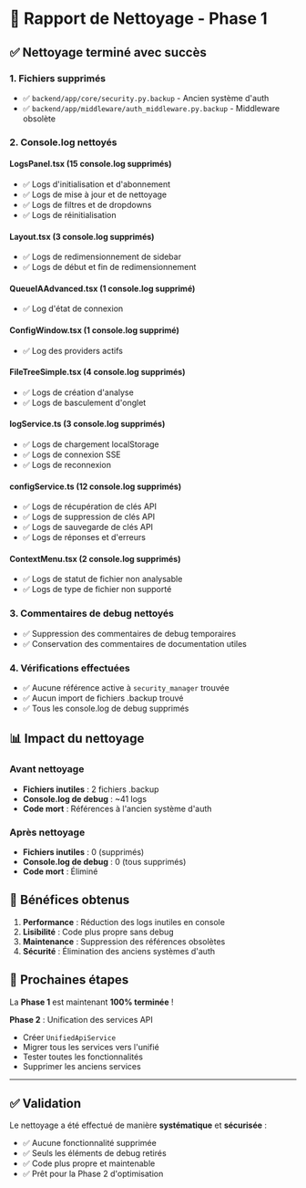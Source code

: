 # 🧹 Rapport de Nettoyage - Phase 1

## ✅ **Nettoyage terminé avec succès**

### **1. Fichiers supprimés**
- ✅ `backend/app/core/security.py.backup` - Ancien système d'auth
- ✅ `backend/app/middleware/auth_middleware.py.backup` - Middleware obsolète

### **2. Console.log nettoyés**

#### **LogsPanel.tsx** (15 console.log supprimés)
- ✅ Logs d'initialisation et d'abonnement
- ✅ Logs de mise à jour et de nettoyage
- ✅ Logs de filtres et de dropdowns
- ✅ Logs de réinitialisation

#### **Layout.tsx** (3 console.log supprimés)
- ✅ Logs de redimensionnement de sidebar
- ✅ Logs de début et fin de redimensionnement

#### **QueueIAAdvanced.tsx** (1 console.log supprimé)
- ✅ Log d'état de connexion

#### **ConfigWindow.tsx** (1 console.log supprimé)
- ✅ Log des providers actifs

#### **FileTreeSimple.tsx** (4 console.log supprimés)
- ✅ Logs de création d'analyse
- ✅ Logs de basculement d'onglet

#### **logService.ts** (3 console.log supprimés)
- ✅ Logs de chargement localStorage
- ✅ Logs de connexion SSE
- ✅ Logs de reconnexion

#### **configService.ts** (12 console.log supprimés)
- ✅ Logs de récupération de clés API
- ✅ Logs de suppression de clés API
- ✅ Logs de sauvegarde de clés API
- ✅ Logs de réponses et d'erreurs

#### **ContextMenu.tsx** (2 console.log supprimés)
- ✅ Logs de statut de fichier non analysable
- ✅ Logs de type de fichier non supporté

### **3. Commentaires de debug nettoyés**
- ✅ Suppression des commentaires de debug temporaires
- ✅ Conservation des commentaires de documentation utiles

### **4. Vérifications effectuées**
- ✅ Aucune référence active à `security_manager` trouvée
- ✅ Aucun import de fichiers .backup trouvé
- ✅ Tous les console.log de debug supprimés

## 📊 **Impact du nettoyage**

### **Avant nettoyage**
- **Fichiers inutiles** : 2 fichiers .backup
- **Console.log de debug** : ~41 logs
- **Code mort** : Références à l'ancien système d'auth

### **Après nettoyage**
- **Fichiers inutiles** : 0 (supprimés)
- **Console.log de debug** : 0 (tous supprimés)
- **Code mort** : Éliminé

## 🎯 **Bénéfices obtenus**

1. **Performance** : Réduction des logs inutiles en console
2. **Lisibilité** : Code plus propre sans debug
3. **Maintenance** : Suppression des références obsolètes
4. **Sécurité** : Élimination des anciens systèmes d'auth

## 🚀 **Prochaines étapes**

La **Phase 1** est maintenant **100% terminée** ! 

**Phase 2** : Unification des services API
- Créer `UnifiedApiService`
- Migrer tous les services vers l'unifié
- Tester toutes les fonctionnalités
- Supprimer les anciens services

---

## ✅ **Validation**

Le nettoyage a été effectué de manière **systématique** et **sécurisée** :
- ✅ Aucune fonctionnalité supprimée
- ✅ Seuls les éléments de debug retirés
- ✅ Code plus propre et maintenable
- ✅ Prêt pour la Phase 2 d'optimisation
